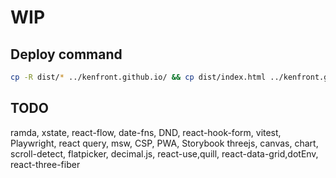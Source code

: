 # WIP

## Deploy command

```bash
cp -R dist/* ../kenfront.github.io/ && cp dist/index.html ../kenfront.github.io/404.html
```

## TODO
ramda, xstate, react-flow, date-fns, DND, react-hook-form, vitest, Playwright, react query, msw, CSP, PWA, Storybook
threejs, canvas, chart, scroll-detect, flatpicker, decimal.js, react-use,quill, react-data-grid,dotEnv, react-three-fiber
